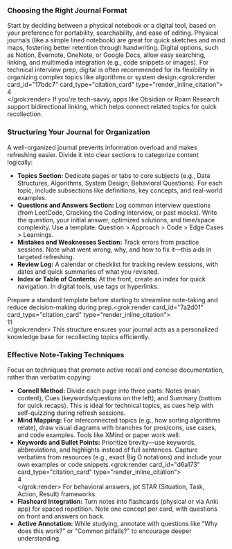 ### Choosing the Right Journal Format  
Start by deciding between a physical notebook or a digital tool, based on your preference for portability, searchability, and ease of editing. Physical journals (like a simple lined notebook) are great for quick sketches and mind maps, fostering better retention through handwriting. Digital options, such as Notion, Evernote, OneNote, or Google Docs, allow easy searching, linking, and multimedia integration (e.g., code snippets or images). For technical interview prep, digital is often recommended for its flexibility in organizing complex topics like algorithms or system design.<grok:render card_id="17bdc7" card_type="citation_card" type="render_inline_citation">  
<argument name="citation_id">4</argument>  
</grok:render> If you're tech-savvy, apps like Obsidian or Roam Research support bidirectional linking, which helps connect related topics for quick recollection.  
  
### Structuring Your Journal for Organization  
A well-organized journal prevents information overload and makes refreshing easier. Divide it into clear sections to categorize content logically:  
  
- **Topics Section:** Dedicate pages or tabs to core subjects (e.g., Data Structures, Algorithms, System Design, Behavioral Questions). For each topic, include subsections like definitions, key concepts, and real-world examples.  
- **Questions and Answers Section:** Log common interview questions (from LeetCode, Cracking the Coding Interview, or past mocks). Write the question, your initial answer, optimized solutions, and time/space complexity. Use a template: Question > Approach > Code > Edge Cases > Learnings.  
- **Mistakes and Weaknesses Section:** Track errors from practice sessions. Note what went wrong, why, and how to fix it—this aids in targeted refreshing.  
- **Review Log:** A calendar or checklist for tracking review sessions, with dates and quick summaries of what you revisited.  
- **Index or Table of Contents:** At the front, create an index for quick navigation. In digital tools, use tags or hyperlinks.  
  
Prepare a standard template before starting to streamline note-taking and reduce decision-making during prep.<grok:render card_id="7a2d01" card_type="citation_card" type="render_inline_citation">  
<argument name="citation_id">11</argument>  
</grok:render> This structure ensures your journal acts as a personalized knowledge base for recollecting topics efficiently.  
  
### Effective Note-Taking Techniques  
Focus on techniques that promote active recall and concise documentation, rather than verbatim copying:  
  
- **Cornell Method:** Divide each page into three parts: Notes (main content), Cues (keywords/questions on the left), and Summary (bottom for quick recaps). This is ideal for technical topics, as cues help with self-quizzing during refresh sessions.  
- **Mind Mapping:** For interconnected topics (e.g., how sorting algorithms relate), draw visual diagrams with branches for pros/cons, use cases, and code examples. Tools like XMind or paper work well.  
- **Keywords and Bullet Points:** Prioritize brevity—use keywords, abbreviations, and highlights instead of full sentences. Capture verbatims from resources (e.g., exact Big O notations) and include your own examples or code snippets.<grok:render card_id="d6a173" card_type="citation_card" type="render_inline_citation">  
<argument name="citation_id">4</argument>  
</grok:render> For behavioral answers, jot STAR (Situation, Task, Action, Result) frameworks.  
- **Flashcard Integration:** Turn notes into flashcards (physical or via Anki app) for spaced repetition. Note one concept per card, with questions on front and answers on back.  
- **Active Annotation:** While studying, annotate with questions like "Why does this work?" or "Common pitfalls?" to encourage deeper understanding.  